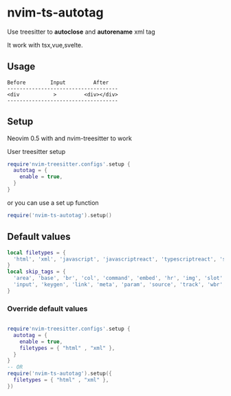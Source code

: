 # nvim-ts-autotag

Use treesitter to **autoclose** and **autorename** xml tag

It work with tsx,vue,svelte.

## Usage

``` text
Before        Input         After
------------------------------------
<div           >         <div></div>
------------------------------------
```


## Setup
Neovim 0.5 with and nvim-treesitter to work

User treesitter setup
```lua
require'nvim-treesitter.configs'.setup {
  autotag = {
    enable = true,
  }
}

```
or you can use a set up function

``` lua
require('nvim-ts-autotag').setup()

```

## Default values

``` lua
local filetypes = {
  'html', 'xml', 'javascript', 'javascriptreact', 'typescriptreact', 'svelte', 'vue'
}
local skip_tags = {
  'area', 'base', 'br', 'col', 'command', 'embed', 'hr', 'img', 'slot',
  'input', 'keygen', 'link', 'meta', 'param', 'source', 'track', 'wbr','menuitem'
}

```

### Override default values

``` lua

require'nvim-treesitter.configs'.setup {
  autotag = {
    enable = true,
    filetypes = { "html" , "xml" },
  }
}
-- OR
require('nvim-ts-autotag').setup({
  filetypes = { "html" , "xml" },
})

```
